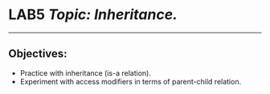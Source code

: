 

# LAB5 *Topic: Inheritance.*
---
## Objectives:
* Practice with inheritance (is-a relation).
* Experiment with access modifiers in terms of parent-child relation.